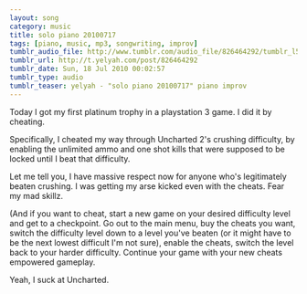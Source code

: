 ```yaml
---
layout: song
category: music
title: solo piano 20100717
tags: [piano, music, mp3, songwriting, improv]
tumblr_audio_file: http://www.tumblr.com/audio_file/826464292/tumblr_l5qm0x3hAR1qzo4ep
tumblr_url: http://t.yelyah.com/post/826464292
tumblr_date: Sun, 18 Jul 2010 00:02:57
tumblr_type: audio
tumblr_teaser: yelyah - "solo piano 20100717" piano improv
---
```

Today I got my first platinum trophy in a playstation 3 game. I did it by cheating.

Specifically, I cheated my way through Uncharted 2's crushing difficulty, by enabling the unlimited ammo and one shot kills that were supposed to be locked until I beat that difficulty.

Let me tell you, I have massive respect now for anyone who's legitimately beaten crushing. I was getting my arse kicked even with the cheats. Fear my mad skillz.

(And if you want to cheat, start a new game on your desired difficulty level and get to a checkpoint. Go out to the main menu, buy the cheats you want, switch the difficulty level down to a level you've beaten (or it might have to be the next lowest difficult I'm not sure), enable the cheats, switch the level back to your harder difficulty. Continue your game with your new cheats empowered gameplay.

Yeah, I suck at Uncharted.
